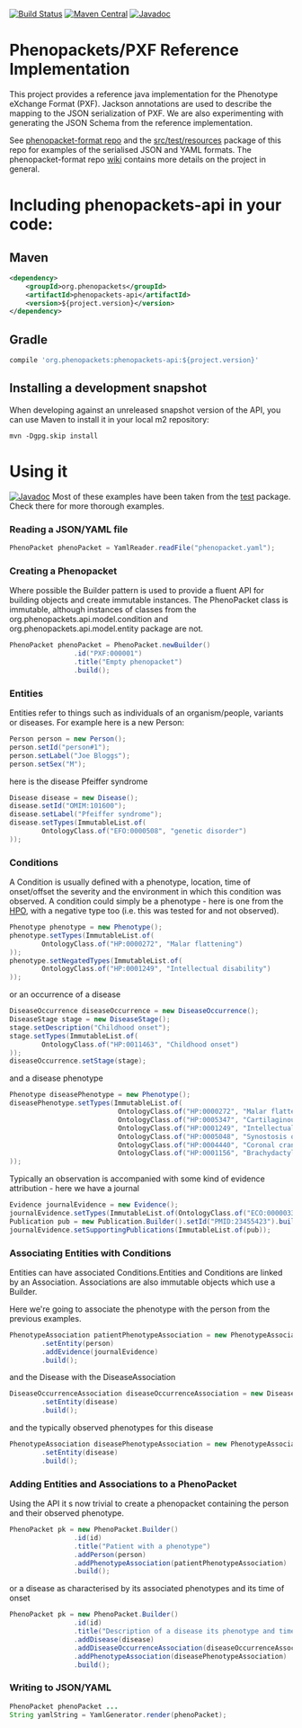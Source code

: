 [![Build Status](https://travis-ci.org/phenopackets/phenopacket-reference-implementation.svg?branch=master)](https://travis-ci.org/phenopackets/phenopacket-reference-implementation)
[![Maven Central](https://maven-badges.herokuapp.com/maven-central/org.phenopackets/phenopackets-api/badge.svg)](https://maven-badges.herokuapp.com/maven-central/org.phenopackets/phenopackets-api)
[![Javadoc](https://javadoc-emblem.rhcloud.com/doc/org.phenopackets/phenopackets-api/badge.svg)](http://www.javadoc.io/doc/org.phenopackets/phenopackets-api)

# Phenopackets/PXF Reference Implementation

This project provides a reference java implementation for the Phenotype eXchange Format (PXF). Jackson annotations are 
used to describe the mapping to the JSON serialization of PXF. We are also experimenting with generating the JSON Schema 
from the reference implementation.

See [phenopacket-format repo](https://github.com/phenopackets/phenopacket-format) and the [src/test/resources](https://github.com/phenopackets/phenopacket-reference-implementation/tree/master/src/test/resources) package of this repo for examples of 
the serialised JSON and YAML formats. The phenopacket-format repo [wiki](https://github.com/phenopackets/phenopacket-format/wiki) contains more details on the project 
in general.

# Including phenopackets-api in your code:
## Maven
```xml
<dependency>
    <groupId>org.phenopackets</groupId>
    <artifactId>phenopackets-api</artifactId>
    <version>${project.version}</version>
</dependency>
```

## Gradle
```groovy
compile 'org.phenopackets:phenopackets-api:${project.version}'
```

## Installing a development snapshot
When developing against an unreleased snapshot version of the API, you can use Maven to install it in your local m2 repository:

```
mvn -Dgpg.skip install
```

# Using it

[![Javadoc](https://javadoc-emblem.rhcloud.com/doc/org.phenopackets/phenopackets-api/badge.svg)](http://www.javadoc.io/doc/org.phenopackets/phenopackets-api)
Most of these examples have been taken from the [test](https://github.com/phenopackets/phenopacket-reference-implementation/tree/master/src/test) package.
Check there for more thorough examples. 

### Reading a JSON/YAML file
```java
PhenoPacket phenoPacket = YamlReader.readFile("phenopacket.yaml");
```

### Creating a Phenopacket
Where possible the Builder pattern is used to provide a fluent API for building objects and create immutable instances. 
The PhenoPacket class is immutable, although instances of classes from the org.phenopackets.api.model.condition and 
org.phenopackets.api.model.entity package are not.

```java
PhenoPacket phenoPacket = PhenoPacket.newBuilder()
                .id("PXF:000001")
                .title("Empty phenopacket")
                .build();
```
### Entities
Entities refer to things such as individuals of an organism/people, variants or diseases. For example here is a new Person:
```java
Person person = new Person();
person.setId("person#1");
person.setLabel("Joe Bloggs");
person.setSex("M");
```
here is the disease Pfeiffer syndrome
```java
Disease disease = new Disease();
disease.setId("OMIM:101600");
disease.setLabel("Pfeiffer syndrome");
disease.setTypes(ImmutableList.of(
        OntologyClass.of("EFO:0000508", "genetic disorder")
));
```

### Conditions
A Condition is usually defined with a phenotype, location, time of onset/offset
the severity and the environment in which this condition was observed. A condition could simply be a phenotype - here is 
one from the [HPO](http://human-phenotype-ontology.org), with a negative type too (i.e. this was tested for and not observed).
```java
Phenotype phenotype = new Phenotype();
phenotype.setTypes(ImmutableList.of(
        OntologyClass.of("HP:0000272", "Malar flattening")
));
phenotype.setNegatedTypes(ImmutableList.of(
        OntologyClass.of("HP:0001249", "Intellectual disability")
));
```
or an occurrence of a disease
```java
DiseaseOccurrence diseaseOccurrence = new DiseaseOccurrence();
DiseaseStage stage = new DiseaseStage();
stage.setDescription("Childhood onset");
stage.setTypes(ImmutableList.of(
        OntologyClass.of("HP:0011463", "Childhood onset")
));
diseaseOccurrence.setStage(stage);
```
and a disease phenotype
```java
Phenotype diseasePhenotype = new Phenotype();
diseasePhenotype.setTypes(ImmutableList.of(
                           OntologyClass.of("HP:0000272", "Malar flattening"),
                           OntologyClass.of("HP:0005347", "Cartilaginous trachea"),
                           OntologyClass.of("HP:0001249", "Intellectual disability"),
                           OntologyClass.of("HP:0005048", "Synostosis of carpal bones"),
                           OntologyClass.of("HP:0004440", "Coronal craniosynostosis"),
                           OntologyClass.of("HP:0001156", "Brachydactyly syndrome")
));
```

Typically an observation is accompanied with some kind of evidence attribution - here we have a journal
```java
Evidence journalEvidence = new Evidence();
journalEvidence.setTypes(ImmutableList.of(OntologyClass.of("ECO:0000033", "TAS")));
Publication pub = new Publication.Builder().setId("PMID:23455423").build();
journalEvidence.setSupportingPublications(ImmutableList.of(pub));
```

### Associating Entities with Conditions
Entities can have associated Conditions.Entities and Conditions are linked by an Association.
Associations are also immutable objects which use a Builder. 

Here we're going to associate the phenotype with the person from the previous examples.
```java
PhenotypeAssociation patientPhenotypeAssociation = new PhenotypeAssociation.Builder(phenotype)
        .setEntity(person)
        .addEvidence(journalEvidence)
        .build();
```
and the Disease with the DiseaseAssociation
```java
DiseaseOccurrenceAssociation diseaseOccurrenceAssociation = new DiseaseOccurrenceAssociation.Builder(diseaseOccurrence)
        .setEntity(disease)
        .build();
```
and the typically observed phenotypes for this disease
 ```java
 PhenotypeAssociation diseasePhenotypeAssociation = new PhenotypeAssociation.Builder(diseasePhenotype)
         .setEntity(disease)
         .build();
 ```

### Adding Entities and Associations to a PhenoPacket
Using the API it s now trivial to create a phenopacket containing the person and their observed phenotype. 
```java
PhenoPacket pk = new PhenoPacket.Builder()
                .id(id)
                .title("Patient with a phenotype")
                .addPerson(person)
                .addPhenotypeAssociation(patientPhenotypeAssociation)
                .build();
```
or a disease as characterised by its associated phenotypes and its time of onset
```java
PhenoPacket pk = new PhenoPacket.Builder()
                .id(id)
                .title("Description of a disease its phenotype and time of onset")
                .addDisease(disease)
                .addDiseaseOccurrenceAssociation(diseaseOccurrenceAssociation)
                .addPhenotypeAssociation(diseasePhenotypeAssociation)
                .build();
```

### Writing to JSON/YAML
```java
PhenoPacket phenoPacket ...
String yamlString = YamlGenerator.render(phenoPacket);
```
